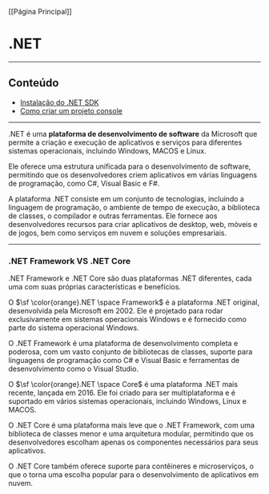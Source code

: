 [[Página Principal]]
# .NET
---
## Conteúdo

- [Instalação do .NET SDK](Instalacao.md)
- [Como criar um projeto console](Criar%20projeto%20pelo%20console.md)
---

.NET é uma **plataforma de desenvolvimento de  software** da Microsoft que permite a criação e execução de aplicativos e serviços para diferentes sistemas operacionais, incluindo Windows, MACOS e Linux.

Ele oferece uma estrutura unificada para o desenvolvimento de software, permitindo que os desenvolvedores criem aplicativos em várias linguagens de programação, como C#, Visual Basic e F#.

A plataforma .NET consiste em um conjunto de tecnologias, incluindo a linguagem de programação, o ambiente de tempo de execução, a biblioteca de classes, o compilador e outras ferramentas. Ele fornece aos desenvolvedores recursos para criar aplicativos de desktop, web, móveis e de jogos, bem como serviços em nuvem e soluções empresariais. 

---

### .NET Framework VS .NET Core

.NET Framework e .NET Core são duas plataformas .NET diferentes, cada uma com suas próprias características e benefícios.

O $\sf \color{orange}.NET \space Framework$ é a plataforma .NET original, desenvolvida pela Microsoft em 2002. Ele é projetado para rodar exclusivamente em sistemas operacionais Windows e é fornecido como parte do sistema operacional Windows. 

O .NET Framework é uma plataforma de desenvolvimento completa e poderosa, com um vasto conjunto de bibliotecas de classes, suporte para linguagens de programação como C# e Visual Basic e ferramentas de desenvolvimento como o Visual Studio.

O $\sf \color{orange}.NET \space Core$ é uma plataforma .NET mais recente, lançada em 2016. Ele foi criado para ser multiplataforma e é suportado em vários sistemas operacionais, incluindo Windows, Linux e MACOS. 

O .NET Core é uma plataforma mais leve que o .NET Framework, com uma biblioteca de classes menor e uma arquitetura modular, permitindo que os desenvolvedores escolham apenas os componentes necessários para seus aplicativos. 

O .NET Core também oferece suporte para contêineres e microserviços, o que o torna uma escolha popular para o desenvolvimento de aplicativos em nuvem.
